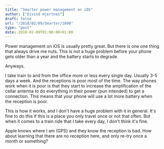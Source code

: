 ```yaml
---
title: "Smarter power management on iOS"
author: ["Eivind Hjertnes"]
draft: false
url: "/2018/02/09/Smarter/1090"
type: "post"
date: 2018-02-09T01:00:00+01:00
---
```


Power management on iOS is usually pretty great. But there is one one
thing that always drive me nuts. This is not a huge problem before your
phone gets older than a year and the battery starts to degrade.

Anyways.

I take train to and from the office more or less every single day.
Usually 3-5 days a week. And the receptions is poor most of the time.
The way phones work when it is poor is that they start to increase the
amplification of the cellar antenna to do everything in their power (pun
intended) to get a connection. This means that your phone will use a lot
more battery when the reception is poor.

This is how it works, and I don't have a huge problem with it in
general. It's fine to do this if this is a place you only travel once or
not that often. But when it comes to a train ride that I take every day,
I don't think it's fine.

Apple knows where I am (GPS) and they know the reception is bad. How
about learning that there are no reception here, and only re-try once a
month or something?
